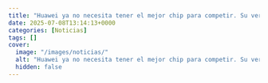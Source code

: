 ```yaml
---
title: "Huawei ya no necesita tener el mejor chip para competir. Su verdadera arma secreta es otra y está justo en el software"
date: 2025-07-08T13:14:13+0000
categories: [Noticias]
tags: []
cover:
  image: "/images/noticias/"
  alt: "Huawei ya no necesita tener el mejor chip para competir. Su verdadera arma secreta es otra y está justo en el software"
  hidden: false
---
```



